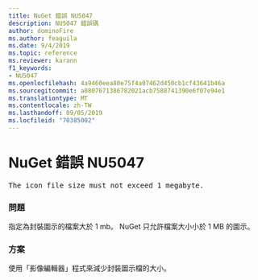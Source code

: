 ```yaml
---
title: NuGet 錯誤 NU5047
description: NU5047 錯誤碼
author: dominoFire
ms.author: feaguila
ms.date: 9/4/2019
ms.topic: reference
ms.reviewer: karann
f1_keywords:
- NU5047
ms.openlocfilehash: 4a9460eea80e75f4a07462d450cb1cf43641b46a
ms.sourcegitcommit: a0807671386782021acb7588741390e6f07e94e1
ms.translationtype: MT
ms.contentlocale: zh-TW
ms.lasthandoff: 09/05/2019
ms.locfileid: "70385002"
---
```

# <a name="nuget-error-nu5047"></a>NuGet 錯誤 NU5047

<pre>The icon file size must not exceed 1 megabyte.</pre>


### <a name="issue"></a>問題 

指定為封裝圖示的檔案大於 1 mb。 NuGet 只允許檔案大小小於 1 MB 的圖示。


### <a name="solution"></a>方案

使用「影像編輯器」程式來減少封裝圖示檔的大小。

